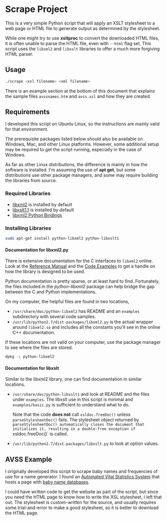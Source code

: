 # Scrape Project

This is a very simple Python script that will apply an XSLT stylesheet
to a web page or HTML file to generate output as determined by the
stylesheet.

While one might try to use **xsltproc** to convert the downloaded HTML
files, it is often unable to parse the HTML file, even with `--html` flag
set.  This script uses the `libxml2` and `libxslt` libraries to offer a
much more forgiving HTML parser.

## Usage

~~~sh
./scrape <xsl filename> <xml filename>
~~~

There is an example section at the bottom of this document that
explains the sample files `avssnames.htm` and `avss.xsl` and how
they are created.

## Requirements

I developed this script on Ubuntu Linux, so the instructions are mainly
valid for that environment.

The prerequisite packages listed below should also be available on Windows,
Mac, and other Linux platforms.  However, some additional setup may be
required to get the script running, especially in the case of Windows.

As far as other Linux distributions, the difference is mainly in how the
software is installed.  I'm assuming the use of **apt get**, but some
distributions use other package managers, and some may require building
the libraries from source.


### Required Libraries

- [libxml2](http://xmlsoft.org/) is installed by default
- [libxslt1.1](http://xmlsoft.org/XSLT/) is installed by default
- [libxml2 Python Bindings](http://xmlsoft.org/python.html)


### Installing Libraries

~~~sh
sudo apt-get install python-libxml2 python-libxslt1
~~~

#### Documentation for libxml2.py 

There is extensive documentation for the C interfaces to `libxml2`
online.  Look at the [Reference Manual](http://xmlsoft.org/html/index.html)
and the [Code Examples](http://xmlsoft.org/examples/index.html) to
get a handle on how the library is designed to be used.

Python documentation is pretty sparse, or at least hard to find.
Fortunately, the files included in the *python-libxml2* package can
help bridge the gap between the C and Python implementations.

On my computer, the helpful files are found in two locations,
- `/usr/share/doc/python-libxml2` has README and an `examples`
  subdirectory with several code samples.
- `/usr/lib/python2.7/dist-packages/libxml2.py` is the actual
  wrapper around `libxml2.so` and includes all the constants
  you'll see in the online C++ documentation.

If these locations are not valid on your computer, use the package
manager to see where the files are stored.

~~~sh
dpkg -L python-libxml2
~~~

#### Documentation for libxslt

Similar to the libxml2 library, one can find documentation in similar
locations.

- `/usr/share/doc/python-libxslt1` and look at README and the files under
  `examples`.  The libxslt use in this script is minimal and `examples/basic.py`
  is sufficient to understand what to do.

  Note that the code **does not** call `xsldoc.freeDoc()` unless `parseStylesheetDoc()`
  fails.  The stylesheet object returned by `parseStylesheetDoc() automatically
  closes the document that initializes it, resulting in a double-free exception
  if `xsldoc.freeDoc()` is called.
  
- `/usr/lib/python2.7/dist-packages/libxslt.py` to look at option values.

## AVSS Example

I originally developed this script to scrape baby names and frequencies of use
for a name generator.  I found an [Automated Vital Statistics System](http://www.avss.ucsb.edu/)
that hosts a page with [baby name databases](http://www.avss.ucsb.edu/name.htm).

I could have written code to get the website as part of the script, but
since you need the HTML page to know how to write the XSL stylesheet,
I left that out.  The stylesheet is custom-written for the source, and
usually requires some trial-and-error to make a good stylesheet, so it
is better to download the HTML page.



